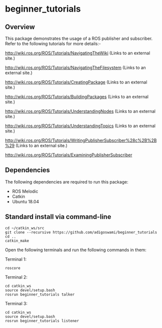 # beginner_tutorials

## Overview

This package demonstrates the usage of a ROS publisher and subscriber.
Refer to the following tutorials for more details:-

http://wiki.ros.org/ROS/Tutorials/NavigatingTheWiki (Links to an external site.)

http://wiki.ros.org/ROS/Tutorials/NavigatingTheFilesystem (Links to an external site.)

http://wiki.ros.org/ROS/Tutorials/CreatingPackage (Links to an external site.)

http://wiki.ros.org/ROS/Tutorials/BuildingPackages (Links to an external site.)

http://wiki.ros.org/ROS/Tutorials/UnderstandingNodes (Links to an external site.)

http://wiki.ros.org/ROS/Tutorials/UnderstandingTopics (Links to an external site.)

http://wiki.ros.org/ROS/Tutorials/WritingPublisherSubscriber%28c%2B%2B%29 (Links to an external site.)

http://wiki.ros.org/ROS/Tutorials/ExaminingPublisherSubscriber

## Dependencies

The following dependencies are required to run this package:

- ROS Melodic
- Catkin
- Ubuntu 18.04 

## Standard install via command-line
```
cd ~/catkin_ws/src
git clone --recursive https://github.com/adigoswami/beginner_tutorials
cd ..
catkin_make
```
Open the following terminals and run the following commands in them:

Terminal 1:
```
roscore
```

Terminal 2:
```
cd catkin_ws
source devel/setup.bash
rosrun beginner_tutorials talker
```

Terminal 3:
```
cd catkin_ws
source devel/setup.bash
rosrun beginner_tutorials listener
```
